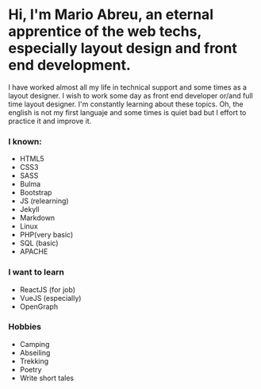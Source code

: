 <div style="background: url("data:image/svg+xml,%3csvg xmlns='http://www.w3.org/2000/svg' version='1.1' xmlns:xlink='http://www.w3.org/1999/xlink' xmlns:svgjs='http://svgjs.com/svgjs' width='1440' height='560' preserveAspectRatio='none' viewBox='0 0 1440 560'%3e%3cg mask='url(%26quot%3b%23SvgjsMask1067%26quot%3b)' fill='none'%3e%3crect width='1440' height='560' x='0' y='0' fill='rgba(255%2c 236%2c 69%2c 1)'%3e%3c/rect%3e%3cpath d='M 0%2c225 C 144%2c186.2 432%2c42.2 720%2c31 C 1008%2c19.8 1296%2c141.4 1440%2c169L1440 560L0 560z' fill='rgba(255%2c 240%2c 95%2c 1)'%3e%3c/path%3e%3cpath d='M 0%2c403 C 96%2c423.8 288%2c515.8 480%2c507 C 672%2c498.2 768%2c371.8 960%2c359 C 1152%2c346.2 1344%2c426.2 1440%2c443L1440 560L0 560z' fill='rgba(255%2c 239%2c 108%2c 1)'%3e%3c/path%3e%3c/g%3e%3cdefs%3e%3cmask id='SvgjsMask1067'%3e%3crect width='1440' height='560' fill='white'%3e%3c/rect%3e%3c/mask%3e%3c/defs%3e%3c/svg%3e") no-repeat fixed bottom;">

# Hi, I'm Mario Abreu, an eternal apprentice of the web techs, especially layout design and front end development.

I have worked almost all my life in technical support and some times as a layout designer. I wish to work some day as front end developer or/and full time layout designer. I'm constantly learning about these topics. Oh, the english is not my first languaje and some times is  quiet bad but I effort to practice it and improve it. 

### I known:

- HTML5
- CSS3
- SASS
- Bulma
- Bootstrap
- JS (relearning)
- Jekyll
- Markdown
- Linux
- PHP(very basic)
- SQL (basic)
- APACHE

### I want to learn
- ReactJS (for job)
- VueJS (especially)
- OpenGraph

### Hobbies
- Camping
- Abseiling
- Trekking
- Poetry
- Write short tales

<!--
**Max131/Max131** is a ✨ _special_ ✨ repository because its `README.md` (this file) appears on your GitHub profile.

Here are some ideas to get you started:

- 🔭 I’m currently working on ...
- 🌱 I’m currently learning ...
- 👯 I’m looking to collaborate on ...
- 🤔 I’m looking for help with ...
- 💬 Ask me about ...
- 📫 How to reach me: ...
- 😄 Pronouns: ...
- ⚡ Fun fact: ...
-->
</div>

